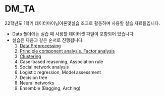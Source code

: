 # DM_TA
22학년도 1학기 데이터마이닝이론및실습 조교로 활동하며 사용할 실습 자료들입니다.

- Data 폴더에는 실습 때 사용할 데이터셋 파일이 포함되어 있습니다.
- 실습은 다음과 같은 순서로 진행됩니다.
  1. [Data Preprocessing](https://github.com/jej0312/DM_TA/blob/main/1_Data_preprocessing.ipynb)
  2. [Principle component analysis, Factor analysis](https://github.com/jej0312/DM_TA/blob/main/2_PCA_FA.ipynb)
  3. [Clustering](https://github.com/jej0312/DM_TA/blob/main/3_Clustering.ipynb)
  4. Case-based reasoning, Association rule
  5. Social network analysis
  6. Logistic regression, Model assessment
  7. Decision tree
  8. Neural networks
  9. Ensemble (Bagging, Arching)

